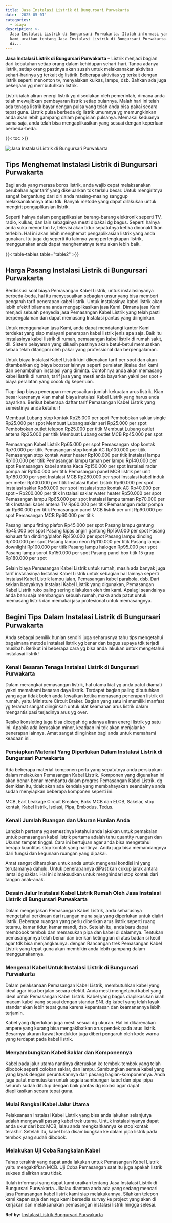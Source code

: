 ```yaml
---
title: Jasa Instalasi Listrik di Bungursari Purwakarta
date: '2025-05-01'
categories:
  - biaya
description: >-
  Jasa Instalasi Listrik di Bungursari Purwakarta. Itulah informasi yang dapat
  kami uraikan tentang Jasa Instalasi Listrik di Bungursari Purwakarta. Jikalau
  di...
---
```


**Jasa Instalasi Listrik di Bungursari Purwakarta** – Listrik menjadi bagian dari kebutuhan setiap orang dalam kehidupan sehari-hari. Tanpa adanya listrik, setiap orang pastinya akan susah untuk melaksanakan aktivitas sehari-harinya yg terkait dg listirik. Beberapa aktivitas yg terkait dengan listrik seperti menonton tv, menyalakan kulkas, lampu, dsb. Bahkan ada juga pekerjaan yg membutuhkan listrik.

Listrik ialah aliran energi listrik yg disediakan oleh pemerintah, dimana anda telah mewajibkan pembayaran listrik setiap bulannya. Malah hari ini telah ada tenaga listrik bayar dengan pulsa yang telah anda bisa pakai secara tepat guna. Listrik pulsa berbeda dg listrik umumnya yg memungkinkan anda akan lebih gampang dalam pengisian pulsanya. Memakai keduanya sama saja, anda telah bisa mengaplikasikan yang sesuai dengan keperluan berbeda-beda.

{{< toc >}}

![Jasa Instalasi Listrik di Bungursari Purwakarta](/images/instalasi-listrik-murah33.png)

## Tips Menghemat Instalasi Listrik di Bungursari Purwakarta

Bagi anda yang merasa boros listrik, anda wajib cepat melaksanakan perubahan agar tarif yang dikeluarkan tdk terlalu besar. Untuk mengiritnya sangat bergantung dari diri anda masing-masing sanggup melaksanakannya atau tdk. Banyak metode yang dapat dilakukan untuk mengirit pengaplikasian listrik.

Seperti halnya dalam pengaplikasian barang-barang elektronik seperti TV, radio, kulkas, dan lain sebagainya mesti dipakai dg bagus. Seperti halnya anda suka menonton tv, televisi akan tidur sepatutnya ketika dinonaktifkan terlebih. Hal ini akan lebih menghemat pengaplikasian listrik yang anda gunakan. Itu juga dg seperti itu lainnya yang perlengkapan listrik, menggunakan anda dapat menghematnya tentu akan lebih baik.

{{< table-tables table="table2" >}}

## Harga Pasang Instalasi Listrik di Bungursari Purwakarta

Berdiskusi soal biaya Pemasangan Kabel Listrik, untuk instalasinyanya berbeda-beda, hal itu menyesuaikan sebagian unsur yang bisa memberi pengaruh tarif penerapan kabel listrik. Untuk instalasinya kabel listrik akan lebih efektif bilamana anda mengaplikasikan jasa Kami. Dimana jasa Kami menjadi sebuah penyedia jasa Pemasangan Kabel Listrik yang telah pasti berpengalaman dan dapat memasang Instalasi pantas yang diinginkan.

Untuk menggunakan jasa Kami, anda dapat mendatangi kantor Kami terdekat yang siap melayani penerapan kabel listrik jenis apa saja. Baik itu instalasinya kabel listrik di rumah, pemasangan kabel listrik di rumah sakit, dll. Sistem pelayanan yang dikasih pastinya akan betul-betul memuaskan sebab telah ditangani oleh pakar yang professional dan berpengalaman.

Untuk biaya Instalasi Kabel Listrik kini dikenakan tarif per spot dan akan ditambahkan dg biaya booster lainnya seperti peralatan jikalau dari kami dan penambahan instalasi yang diminta. Contohnya anda akan memasang kabel listrik di rumah, tarif jasa yang mesti anda bayarkan yakni per spot + biaya peralatan yang cocok dg keperluan.

Tiap-tiap biaya penerapan menyesuaikan jumlah kekuatan arus listrik. Kian besar karenanya kian mahal biaya instalasi Kabel Listrik yang harus anda bayarkan. Berikut beberapa daftar tarif Pemasangan Kabel Listrik yang semestinya anda ketahui !

Membuat Lubang stop kontak Rp25.000 per spot Pembobokan saklar single Rp25.000 per spot Membuat Lubang saklar seri Rp25.000 per spot Pembobokan outlet telepon Rp25.000 per titik Membuat Lubang outlet antena Rp25.000 per titik Membuat Lubang outlet MCB Rp45.000 per spot

Pemasangan Kabel Listrik Rp65.000 per spot Pemasangan stop kontak Rp70.000 per titik Pemasangan stop kontak AC Rp100.000 per titik Pemasangan stop kontak water heater Rp100.000 per titik Instalasi lampu Rp100.000 per titik Pemasangan lampu taman per lampu Rp140.000 per spot Pemasangan kabel antena Kaca Rp150.000 per spot Instalasi radar pompa air Rp150.000 per titik Pemasangan panel MCB listrik per unit Rp180.000 per spot Instalasi MCB Rp280.000 per spot Instalasi kabel induk per meter Rp100.000 per titik Instalasi Kabel Listrik Rp60.000 per spot Instalasi saklar Rp50.000 per spot Instalasi stop kontak AC Rp40.000 per spot – Rp200.000 per titik Instalasi saklar water heater Rp50.000 per spot Pemasangan lampu Rp65.000 per spot Instalasi lampu taman Rp70.000 per titik Instalasi kabel antena TV Rp60.000 per titik Pemasangan radar pompa air Rp60.000 per titik Pemasangan panel MCB listrik per unit Rp90.000 per spot Pemasangan MCB Rp60.000 per titik

Pasang lampu fitting plafon Rp45.000 per spot Pasang lampu gantung Rp45.000 per spot Pasang kipas angin gantung Rp150.000 per spot Pasang exhaust fan dinding/plafon Rp150.000 per spot Pasang lampu dinding Rp100.000 per spot Pasang lampu neon Rp110.000 per titik Pasang lampu downlight Rp100.000 per titik Pasang lampu halogen Rp95.000 per spot Pasang lampu sorot Rp150.000 per spot Pasang panel box titik 15 grup Rp180.000 per spot

Selain biaya Pemasangan Kabel Listrik untuk rumah, masih ada banyak juga tarif instalasinya Instalasi Kabel Listrik untuk sebagian hal lainnya seperti Instalasi Kabel Listrik lampu jalan, Pemasangan kabel parabola, dsb. Dari sekian banyaknya Instalasi Kabel Listrik yang digunakan, Pemasangan Kabel Listrik ruko paling sering dilakukan oleh tim kami. Apalagi seandainya anda baru saja membangun sebuah rumah, maka anda patut untuk memasang listrik dan memakai jasa profesional untuk memasangnya.

## Begini Tips Dalam Instalasi Listrik di Bungursari Purwakarta


Anda sebagai pemilik hunian sendiri juga seharusnya tahu tips mengetahui bagaimana metode instalasi listrik yg benar dan bagus supaya tdk terjadi musibah. Berikut ini beberapa cara yg bisa anda lakukan untuk mengetahui instalasai listrik!

### Kenali Besaran Tenaga Instalasi Listrik di Bungursari Purwakarta

Dalam merangkai pemasangan listrik, hal utama kiat yg anda patut diamati yakni memahami besaran daya listrik. Terdapat bagian paling dibutuhkan yang agar tidak boleh anda lewatkan ketika memasang penerapan listrik di rumah, yaitu Miniature Circuit Braker. Bagian yang satu ini memiliki manfaat yg teramat sangat diinginkan untuk alat keamanan arus listrik dalam mengantisipasi terjadinya arus yg over.

Resiko konsleting juga bisa dicegah dg adanya aliran energi listrik yg satu ini. Apabila ada kerusakan minor, keadaan ini tdk akan menjalar ke penerapan lainnya. Amat sangat diinginkan bagi anda untuk memahami keadaan ini.

### Persiapkan Material Yang Diperlukan Dalam Instalasi Listrik di Bungursari Purwakarta

Ada beberapa material komponen perlu yang sepatutnya anda persiapkan dalam melakukan Pemasangan Kabel Listrik. Komponen yang digunakan ini akan benar-benar membantu dalam progres Pemasangan Kabel Listrik. dg demikian itu, tidak akan ada kendala yang membahayakan seandainya anda sudah menyiapkan beberapa komponen seperti ini:

MCB, Eart Leakage Circuit Breaker, Boks MCB dan ELCB, Sakelar, stop kontak, Kabel listrik, Isolasi, Pipa, Embodus, Tedus.

### Kenali Jumlah Ruangan dan Ukuran Hunian Anda

Langkah pertama yg semestinya ketahui anda lakukan untuk pemakaian untuk pemasangan kabel listrik pertama adalah tahu quantity ruangan dan Ukuran tempat tinggal. Cara ini bertujuan agar anda bisa mengetahui berapa kuantitas stop kontak yang nantinya. Anda juga bisa memandangnya dari fungsi dan kegunaan ruangan yang dipakai.

Amat sangat diharapkan untuk anda untuk mengenal kondisi ini yang terutamanya dahulu. Untuk penerapannya diPastikan cukup jarak antara lantai dg saklar. Hal ini dimaksudkan untuk menghindari stop kontak dari tangan anak-anak.

### Desain Jalur Instalasi Kabel Listrik Rumah Oleh Jasa Instalasi Listrik di Bungursari Purwakarta

Dalam mengerjakan Pemasangan Kabel Listrik, anda seharusnya mengetahui perkiraan dari ruangan mana saja yang diperlukan untuk dialiri listrik. Beberapa ruangan yang perlu diberikan arus listrik seperti ruang tetamu, kamar tidur, kamar mandi, dsb. Setelah itu, anda baru dapat membobok tembok dan memasukan pipa dan kabel di dalamnya. Tentukan pemasangannya telah benar dan berikan ketinggian di atas badan si kecil agar tdk bisa menjangkaunya. dengan Rancangan trek Pemasangan Kabel Listrik yang tepat guna akan membikin anda lebih gampang dalam menggunakannya.

### Mengenal Kabel Untuk Instalasi Listrik di Bungursari Purwakarta

Dalam pelaksanaan Pemasangan Kabel Listrik, membutuhkan kabel yang ideal agar bisa berjalan secara efektif. Anda mesti mengetahui kabel yang ideal untuk Pemasangan Kabel Listrik. Kabel yang bagus diaplikasikan ialah macam kabel yang sesuai dengan standar SNI. dg kabel yang telah layak standar akan lebih tepat guna karena kepantasan dan keamanannya lebih terjamin.

Kabel yang diperlukan juga mesti sesuai dg ukuran. Hal ini dikarenakan ampere yang kurang bisa mengakibatkan arus pendek pada arus listrik. Besarnya ukuran kawat konduktor juga diberi pengaruh oleh kode warna yang terdapat pada kabel listrik.

### Menyambungkan Kabel Saklar dan Komponennya

Kabel pada jalur utama nantinya diteruskan ke tembok-tembok yang telah dibobok seperti colokan saklar, dan lampu. Sambungkan semua kabel yang yang layak dengan peruntukannya dan pasang bagian-komponennya. Anda juga patut memutuskan untuk segala sambungan kabel dan pipa-pipa seluruh sudah ditutup dengan baik pantas dg isolasi agar dapat diaplikasikan secara tepat guna.

### Mulai Rangkai Kabel Jalur Utama

Pelaksanaan Instalasi Kabel Listrik yang bisa anda lakukan selanjutya adalah mengawali pasang kabel trek utama. Untuk instalasinyanya dapat anda ukur dari box MCB, lalau anda mengkaitkannya ke stop kontak terakhir. Setelah itu, kabel bisa disambungkan ke dalam pipa listrik pada tembok yang sudah dibobok.

### Melakukan Uji Coba Rangkaian Kabel

Tahap terakhir yang dapat anda lakukan untuk Pemasangan Kabel Listrik yaitu mengaktifkan MCB. Uji Coba Pemasangan saat itu juga apakah listrik sukses dialirkan atau tidak.

Itulah informasi yang dapat kami uraikan tentang Jasa Instalasi Listrik di Bungursari Purwakarta. Jikalau diantara anda ada yang sedang mencari jasa Pemasangan kabel listrik kami siap melakukannya. Silahkan telepon kami kapan saja dan regu kami bersedia survey ke project yang akan di kerjakan dan melaksanakan pemasangan instalasi listrik hingga selesai.

**Ref by:** [Instalasi Listrik Bungursari Purwakarta](https://id.wikipedia.org/wiki/Instalasi)
